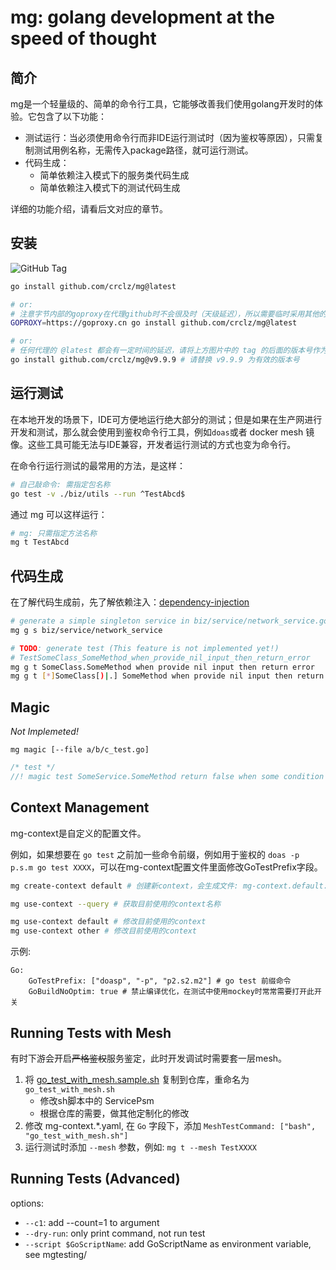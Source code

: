 # mg: golang development at the speed of thought

## 简介

mg是一个轻量级的、简单的命令行工具，它能够改善我们使用golang开发时的体验。它包含了以下功能：

- 测试运行：当必须使用命令行而非IDE运行测试时（因为鉴权等原因），只需复制测试用例名称，无需传入package路径，就可运行测试。
- 代码生成：
  - 简单依赖注入模式下的服务类代码生成
  - 简单依赖注入模式下的测试代码生成

详细的功能介绍，请看后文对应的章节。

## 安装

![GitHub Tag](https://img.shields.io/github/v/tag/crclz/mg?sort=semver)

```bash
go install github.com/crclz/mg@latest

# or:
# 注意字节内部的goproxy在代理github时不会很及时（天级延迟），所以需要临时采用其他的goproxy.
GOPROXY=https://goproxy.cn go install github.com/crclz/mg@latest

# or:
# 任何代理的 @latest 都会有一定时间的延迟，请将上方图片中的 tag 的后面的版本号作为最新版本，即可解决问题。
go install github.com/crclz/mg@v9.9.9 # 请替换 v9.9.9 为有效的版本号

```

## 运行测试

在本地开发的场景下，IDE可方便地运行绝大部分的测试；但是如果在生产网进行开发和测试，那么就会使用到鉴权命令行工具，例如`doas`或者 docker mesh 镜像。这些工具可能无法与IDE兼容，开发者运行测试的方式也变为命令行。

在命令行运行测试的最常用的方法，是这样：

```bash
# 自己敲命令: 需指定包名称
go test -v ./biz/utils --run ^TestAbcd$
```

通过 mg 可以这样运行：

```bash
# mg: 只需指定方法名称
mg t TestAbcd
```

## 代码生成

在了解代码生成前，先了解依赖注入：[dependency-injection](./docs/dependency-injection.md)

```bash
# generate a simple singleton service in biz/service/network_service.go
mg g s biz/service/network_service

# TODO: generate test (This feature is not implemented yet!)
# TestSomeClass_SomeMethod_when_provide_nil_input_then_return_error
mg g t SomeClass.SomeMethod when provide nil input then return error
mg g t [*]SomeClass[)|.] SomeMethod when provide nil input then return error
```

## Magic

*Not Implemeted!*

`mg magic [--file a/b/c_test.go]`

```go
/* test */
//! magic test SomeService.SomeMethod return false when some condition
```


## Context Management

mg-context是自定义的配置文件。

例如，如果想要在 `go test` 之前加一些命令前缀，例如用于鉴权的 `doas -p p.s.m go test XXXX`，可以在mg-context配置文件里面修改GoTestPrefix字段。


```bash
mg create-context default # 创建新context，会生成文件: mg-context.default.yaml

mg use-context --query # 获取目前使用的context名称

mg use-context default # 修改目前使用的context
mg use-context other # 修改目前使用的context
```

示例:

```
Go:
    GoTestPrefix: ["doasp", "-p", "p2.s2.m2"] # go test 前缀命令
    GoBuildNoOptim: true # 禁止编译优化，在测试中使用mockey时常常需要打开此开关
```

## Running Tests with Mesh

有时下游会开启~~严格鉴权~~服务鉴定，此时开发调试时需要套一层mesh。

1. 将 [go_test_with_mesh.sample.sh](./internal/application/go_test_with_mesh.sample.sh) 复制到仓库，重命名为 `go_test_with_mesh.sh`
    - 修改sh脚本中的 ServicePsm
    - 根据仓库的需要，做其他定制化的修改
2. 修改 mg-context.*.yaml, 在 `Go` 字段下，添加 `MeshTestCommand: ["bash", "go_test_with_mesh.sh"]`
3. 运行测试时添加 `--mesh` 参数，例如: `mg t --mesh TestXXXX`

## Running Tests (Advanced)

options:
- `--c1`: add --count=1 to argument
- `--dry-run`: only print command, not run test
- `--script $GoScriptName`: add GoScriptName as environment variable, see mgtesting/